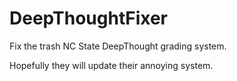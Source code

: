 # DeepThoughtFixer

Fix the trash NC State DeepThought grading system.

Hopefully they will update their annoying system.